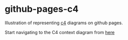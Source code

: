 # github-pages-c4
Illustration of representing [c4](https://c4model.com/) diagrams on github pages.

Start navigating to the C4 context diagram from [here](https://aquaraga.github.io/github-pages-c4/ROS2/ros2context.svg)
